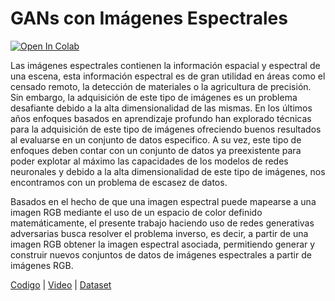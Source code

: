 # GANs con Imágenes Espectrales

[![Open In Colab](https://colab.research.google.com/assets/colab-badge.svg)](https://colab.research.google.com/github/bemc22/spectral-gans/blob/main/notebooks/train.ipynb)

Las imágenes espectrales contienen la información espacial y espectral de una escena, esta información espectral es de gran utilidad en áreas como el censado remoto, la detección de materiales o la agricultura de precisión. Sin embargo, la adquisición de este tipo de imágenes es un problema desafiante debido a la alta dimensionalidad de las mismas. En los últimos años enfoques basados en aprendizaje profundo han explorado técnicas para la adquisición de este tipo de imágenes ofreciendo buenos resultados al evaluarse en un conjunto de datos especifico. A su vez, este tipo de enfoques deben contar con un conjunto de datos ya preexistente para poder explotar al máximo las capacidades de los modelos de redes neuronales y debido a la alta dimensionalidad de este tipo de imágenes, nos encontramos con un problema de escasez de datos. 

Basados en el hecho de que una imagen espectral puede mapearse a una imagen RGB mediante el uso de un espacio de color definido matemáticamente, el presente trabajo haciendo uso de redes generativas adversarias busca resolver el problema inverso, es decir, a partir de una imagen RGB obtener la imagen espectral asociada, permitiendo generar y construir nuevos conjuntos de datos de imágenes espectrales a partir de imágenes RGB.

[Codigo](https://github.com/bemc22/spectral-gans) | [Video](https://drive.google.com/file/d/1n8R0v5nHzd50XxuVdNP4iFXYuNrLz5oO/view?usp=sharing) | [Dataset](http://vclab.kaist.ac.kr/siggraphasia2017p1/kaistdataset.html)
